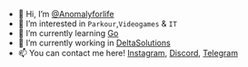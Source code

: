 - 👋 Hi, I’m [@Anomalyforlife](https://github.com/Anomalyforlife)
- 👀 I’m interested in `Parkour`,`Videogames` & `IT`
- 🌱 I’m currently learning [Go](https://go.dev/)
- 💞️ I’m currently working in [DeltaSolutions](https://www.deltasolutions.it/)
- 📫 You can contact me here! [Instagram](instagram.com/simoneitalianoo), [Discord](https://discord.com/users/328599038415077377), [Telegram](https://t.me/Anomalyyy)

<!---
Anomalyforlife/Anomalyforlife is a ✨ special ✨ repository because its `README.md` (this file) appears on your GitHub profile.
You can click the Preview link to take a look at your changes.
--->
